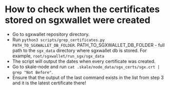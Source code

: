 # How to check when the certificates stored on sgxwallet were created
- Go to sgxwallet repository directory.
- Run `python3 scripts/grep_certificates.py PATH_TO_SGXWALLET_DB_FOLDER`. PATH_TO_SGXWALLET_DB_FOLDER - full path to the `sgx_data` directory where sgxwallet db is stored. For example, `root/sgxwallet/run_sgx/sgx_data`
- The script will output the dates when every certificate was created.
- Go to skale-node and run `cat .skale/node_data/sgx_certs/sgx.crt | grep "Not Before"`.
- Ensure that the output of the last command exists in the list from step 3 and it is the latest certificate there! 